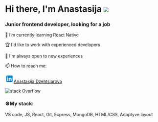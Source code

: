 <h1>Hi there, I'm Anastasija
<img src="https://github.com/blackcater/blackcater/raw/main/images/Hi.gif" height="32"/></h1>
<h3>Junior frontend developer, looking for a job</h3>
<p>🌱 I’m currently learning React Native</p>
<p>🏆 I'd like to work with experienced developers</p>
<p>🚀 I'm always open to new experiences</p>
<p>📫 How to reach me:</p> 
<img src="/icons/icons8-%D0%BB%D0%B8%D0%BD%D0%BA%D0%B5%D0%B4%D0%B8%D0%BD-48.png" width="28"/><a href="https://www.linkedin.com/in/anastasija-dzehtsiarova-037743261/">Anastasija Dzehtsiarova</a>

![stack Overflow](http://lmsotfy.com/so.png)
<h3>⚙My stack:</h3>
<p>VS code, JS, React, Git, Express, MongoDB, HTML/CSS, Adaptyve layout</p>


<!--
**nargisi/nargisi** is a ✨ _special_ ✨ repository because its `README.md` (this file) appears on your GitHub profile.

Here are some ideas to get you started:

- 🔭 I’m currently working on App
-
- 🤔 I’m looking for help with ...
- 💬 Ask me about ...
-
- 😄 Pronouns: ...
- ⚡ Fun fact: ...
-->
